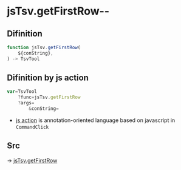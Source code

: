 # jsTsv.getFirstRow--

## Difinition

```js.js
function jsTsv.getFirstRow(
	${conString},
) -> TsvTool
```




## Difinition by js action

```js.js
var=TsvTool
	?func=jsTsv.getFirstRow
	?args=
		&conString=
```

- [js action](#) is annotation-oriented language based on javascript in `CommandClick`



## Src

-> [jsTsv.getFirstRow](https://github.com/puutaro/CommandClick/blob/master/app/src/main/java/com/puutaro/commandclick/fragment_lib/terminal_fragment/js_interface/tsv/JsTsv.kt#L104)


